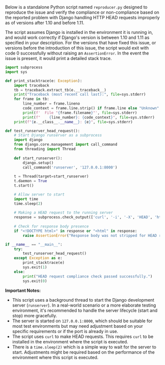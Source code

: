 Below is a standalone Python script named `reproducer.py` designed to reproduce the issue and verify the compliance or non-compliance based on the reported problem with Django handling HTTP HEAD requests improperly as of versions after 1.10 and before 1.11. 

The script assumes Django is installed in the environment it is running in, and would work correctly if Django's version is between 1.10 and 1.11 as specified in your description. For the versions that have fixed this issue, or versions before the introduction of this issue, the script would exit with code 0 successfully without raising an `AssertionError`. In the event the issue is present, it would print a detailed stack trace.

```python
import subprocess
import sys

def print_stacktrace(e: Exception):
    import traceback
    tb = traceback.extract_tb(e.__traceback__)
    print("Traceback (most recent call last):", file=sys.stderr)
    for frame in tb:
        line_number = frame.lineno
        code_context = frame.line.strip() if frame.line else "Unknown"
        print(f'  File "{frame.filename}"', file=sys.stderr)
        print(f"    {line_number}: {code_context}", file=sys.stderr)
    print(f"{e.__class__.__name__}: {e}", file=sys.stderr)

def test_runserver_head_request():
    # Start Django runserver as a subprocess
    import django
    from django.core.management import call_command
    from threading import Thread
    
    def start_runserver():
        django.setup()
        call_command('runserver', '127.0.0.1:8000')
        
    t = Thread(target=start_runserver)
    t.daemon = True
    t.start()

    # Allow server to start
    import time
    time.sleep(2)
    
    # Making a HEAD request to the running server
    response = subprocess.check_output(['curl', '-i', '-X', 'HEAD', 'http://127.0.0.1:8000/'], stderr=subprocess.STDOUT).decode('utf-8')
    
    # Check for response body presence
    if "<!DOCTYPE html>" in response or "<html" in response:
        raise AssertionError("Response body was not stripped for HEAD request")

if __name__ == "__main__":
    try:
        test_runserver_head_request()
    except Exception as e:
        print_stacktrace(e)
        sys.exit(1)
    else:
        print("HEAD request compliance check passed successfully.")
        sys.exit(0)
```

**Important Notes:**
- This script uses a background thread to start the Django development server (`runserver`). In a real-world scenario or a more elaborate testing environment, it's recommended to handle the server lifecycle (start and stop) more gracefully.
- The server is started on `127.0.0.1:8000`, which should be suitable for most test environments but may need adjustment based on your specific requirements or if the port is already in use.
- The script uses `curl` to make HEAD requests. This requires `curl` to be installed in the environment where the script is executed.
- There is a `time.sleep(2)` which is a simple way to wait for the server to start. Adjustments might be required based on the performance of the environment where this script is executed.